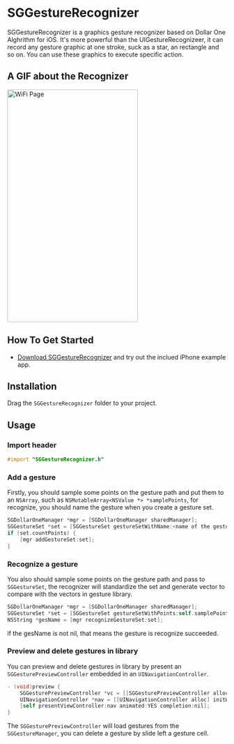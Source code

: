 # SGGestureRecognizer

SGGestureRecognizer is a graphics gesture recognizer based on Dollar One Alghrithm for iOS. It's more powerful than the UIGestureRecognizeer, it can record any gesture graphic at one stroke, suck as a star, an rectangle and so on. You can use these graphics to execute specific action.

## A GIF about the Recognizer
<p>
<img src="https://raw.githubusercontent.com/Soulghost/SGGestureRecognizer/master/images/recognize.gif" width = "300" height = "533" alt="WiFi Page" align=center />
</p>

## How To Get Started
- [Download SGGestureRecognizer](https://github.com/Soulghost/SGGestureRecognizer/archive/master.zip) and try out the inclued iPhone example app.

## Installation
Drag the `SGGestureRecognizer` folder to your project.

## Usage
### Import header
```objective-c
#import "SGGestureRecognizer.h"
```

### Add a gesture
Firstly, you should sample some points on the gesture path and put them to an `NSArray`, such as `NSMutableArray<NSValue *> *samplePoints`, for recognize, you should name the gesture when you create a gesture set.
```objective-c
SGDollarOneManager *mgr = [SGDollarOneManager sharedManager];
SGGestureSet *set = [SGGestureSet gestureSetWithName:<name of the gesture> points:self.samplePoints];
if (set.countPoints) {
    [mgr addGestureSet:set];
}
```

### Recognize a gesture
You also should sample some points on the gesture path and pass to `SGGestureSet`, the recognizer will standardize the set and generate vector to compare with the vectors in gesture library.
```objective-c
SGDollarOneManager *mgr = [SGDollarOneManager sharedManager];
SGGestureSet *set = [SGGestureSet gestureSetWithPoints:self.samplePoints];
NSString *gesName = [mgr recognizeGestureSet:set];
```
if the gesName is not nil, that means the gesture is recognize succeeded.

### Preview and delete gestures in library
You can preview and delete gestures in library by present an `SGGesturePreviewController` embedded in an `UINavigationController`.
```objective-c
- (void)preview {
    SGGesturePreviewController *vc = [[SGGesturePreviewController alloc] init];
    UINavigationController *nav = [[UINavigationController alloc] initWithRootViewController:vc];
    [self presentViewController:nav animated:YES completion:nil];
}
```
The `SGGesturePreviewController` will load gestures from the `SGGestureManager`, you can delete a gesture by slide left a gesture cell.
